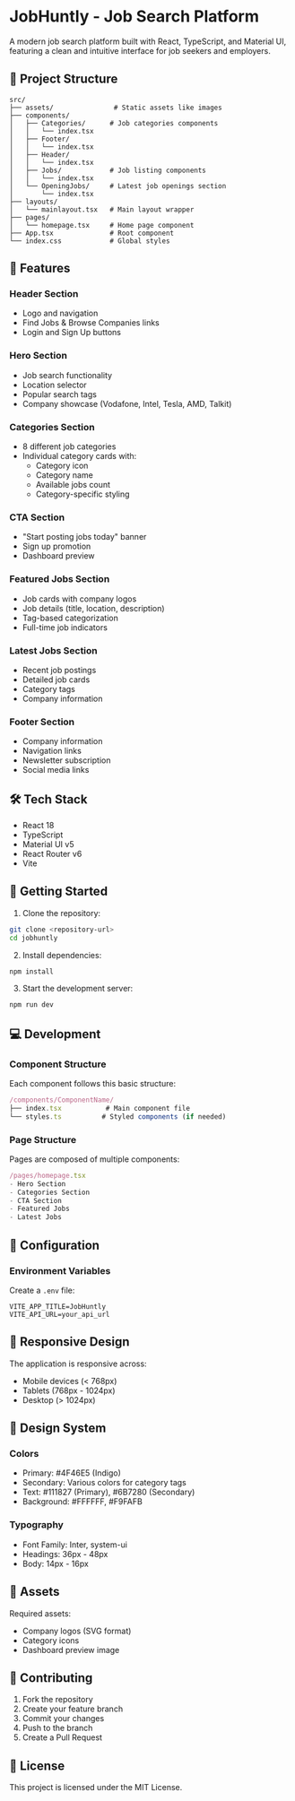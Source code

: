 # JobHuntly - Job Search Platform

A modern job search platform built with React, TypeScript, and Material UI, featuring a clean and intuitive interface for job seekers and employers.

## 📁 Project Structure

```
src/
├── assets/               # Static assets like images
├── components/          
│   ├── Categories/      # Job categories components
│   │   └── index.tsx    
│   ├── Footer/         
│   │   └── index.tsx    
│   ├── Header/          
│   │   └── index.tsx    
│   ├── Jobs/            # Job listing components
│   │   └── index.tsx
│   └── OpeningJobs/     # Latest job openings section
│       └── index.tsx
├── layouts/
│   └── mainlayout.tsx   # Main layout wrapper
├── pages/
│   └── homepage.tsx     # Home page component
├── App.tsx              # Root component
└── index.css            # Global styles
```

## 🎯 Features

### Header Section
- Logo and navigation
- Find Jobs & Browse Companies links
- Login and Sign Up buttons

### Hero Section
- Job search functionality
- Location selector
- Popular search tags
- Company showcase (Vodafone, Intel, Tesla, AMD, Talkit)

### Categories Section
- 8 different job categories
- Individual category cards with:
  - Category icon
  - Category name
  - Available jobs count
  - Category-specific styling

### CTA Section
- "Start posting jobs today" banner
- Sign up promotion
- Dashboard preview

### Featured Jobs Section
- Job cards with company logos
- Job details (title, location, description)
- Tag-based categorization
- Full-time job indicators

### Latest Jobs Section
- Recent job postings
- Detailed job cards
- Category tags
- Company information

### Footer Section
- Company information
- Navigation links
- Newsletter subscription
- Social media links

## 🛠️ Tech Stack

- React 18
- TypeScript
- Material UI v5
- React Router v6
- Vite

## 🚀 Getting Started

1. Clone the repository:
```bash
git clone <repository-url>
cd jobhuntly
```

2. Install dependencies:
```bash
npm install
```

3. Start the development server:
```bash
npm run dev
```

## 💻 Development

### Component Structure

Each component follows this basic structure:
```typescript
/components/ComponentName/
├── index.tsx           # Main component file
└── styles.ts          # Styled components (if needed)
```

### Page Structure

Pages are composed of multiple components:
```typescript
/pages/homepage.tsx
- Hero Section
- Categories Section
- CTA Section
- Featured Jobs
- Latest Jobs
```

## 🔧 Configuration

### Environment Variables
Create a `.env` file:
```env
VITE_APP_TITLE=JobHuntly
VITE_API_URL=your_api_url
```

## 📱 Responsive Design

The application is responsive across:
- Mobile devices (< 768px)
- Tablets (768px - 1024px)
- Desktop (> 1024px)

## 🎨 Design System

### Colors
- Primary: #4F46E5 (Indigo)
- Secondary: Various colors for category tags
- Text: #111827 (Primary), #6B7280 (Secondary)
- Background: #FFFFFF, #F9FAFB

### Typography
- Font Family: Inter, system-ui
- Headings: 36px - 48px
- Body: 14px - 16px

## 📂 Assets

Required assets:
- Company logos (SVG format)
- Category icons
- Dashboard preview image


## 🤝 Contributing

1. Fork the repository
2. Create your feature branch
3. Commit your changes
4. Push to the branch
5. Create a Pull Request

## 📝 License

This project is licensed under the MIT License.